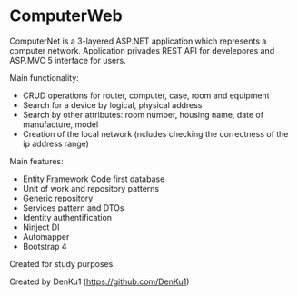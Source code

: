 # ComputerWeb
ComputerNet is a 3-layered ASP.NET application which represents a computer network.
Application privades REST API for develepores and ASP.MVC 5 interface for users.

Main functionality:
+ CRUD operations for router, computer, case, room and equipment
+ Search for a device by logical, physical address
+ Search by other attributes: room number, housing name, date of manufacture, model
+ Creation of the local network (ncludes checking the correctness of the ip address range)

Main features:
+ Entity Framework Code first database
+ Unit of work and repository patterns
+ Generic repository
+ Services pattern and DTOs
+ Identity authentification
+ Ninject DI
+ Automapper
+ Bootstrap 4

Created for study purposes.

Created by DenKu1 (https://github.com/DenKu1)
